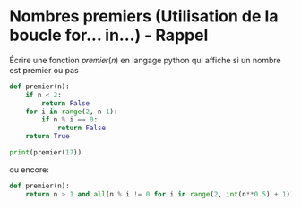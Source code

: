 # Nombres premiers (Utilisation de la boucle for... in...) - Rappel
Écrire une fonction 𝑝𝑟𝑒𝑚𝑖𝑒𝑟(𝑛) en langage python qui affiche si un nombre est premier ou pas
```python
def premier(n):
    if n < 2:
        return False
    for i in range(2, n-1):
        if n % i == 0:
            return False
    return True

print(premier(17))

```
ou encore:
```python
def premier(n):
    return n > 1 and all(n % i != 0 for i in range(2, int(n**0.5) + 1))
```

